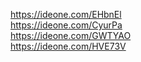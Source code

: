 <https://ideone.com/EHbnEl>  
<https://ideone.com/CyurPa>  
<https://ideone.com/GWTYAO>  
<https://ideone.com/HVE73V>  
